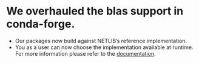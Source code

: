 # We overhauled the blas support in conda-forge.

- Our packages now build against NETLIB’s reference implementation.
- You as a user can now choose the implementation available at runtime.
For more information please refer to the [documentation](pathname:///docs/maintainer/knowledge_base.html#knowledge-blas).
